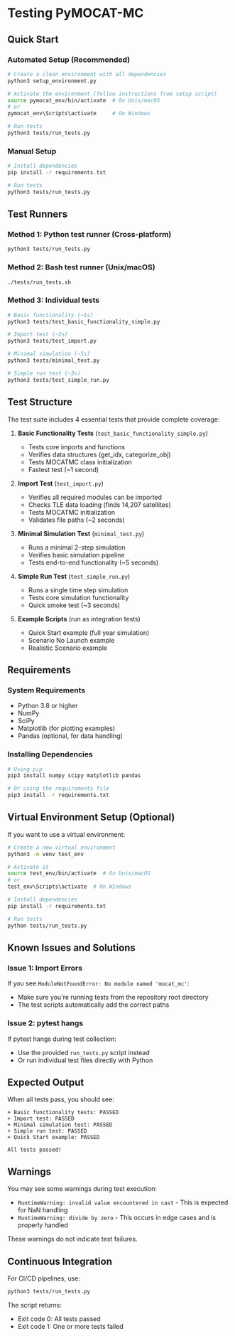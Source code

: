 # Testing PyMOCAT-MC

## Quick Start

### Automated Setup (Recommended)
```bash
# Create a clean environment with all dependencies
python3 setup_environment.py

# Activate the environment (follow instructions from setup script)
source pymocat_env/bin/activate  # On Unix/macOS
# or
pymocat_env\Scripts\activate     # On Windows

# Run tests
python3 tests/run_tests.py
```

### Manual Setup
```bash
# Install dependencies
pip install -r requirements.txt

# Run tests
python3 tests/run_tests.py
```

## Test Runners

### Method 1: Python test runner (Cross-platform)
```bash
python3 tests/run_tests.py
```

### Method 2: Bash test runner (Unix/macOS)
```bash
./tests/run_tests.sh
```

### Method 3: Individual tests
```bash
# Basic functionality (~1s)
python3 tests/test_basic_functionality_simple.py

# Import test (~2s)
python3 tests/test_import.py

# Minimal simulation (~5s)
python3 tests/minimal_test.py

# Simple run test (~3s)
python3 tests/test_simple_run.py
```

## Test Structure

The test suite includes 4 essential tests that provide complete coverage:

1. **Basic Functionality Tests** (`test_basic_functionality_simple.py`)
   - Tests core imports and functions
   - Verifies data structures (get_idx, categorize_obj)
   - Tests MOCATMC class initialization
   - Fastest test (~1 second)

2. **Import Test** (`test_import.py`)
   - Verifies all required modules can be imported
   - Checks TLE data loading (finds 14,207 satellites)
   - Tests MOCATMC initialization
   - Validates file paths (~2 seconds)

3. **Minimal Simulation Test** (`minimal_test.py`)
   - Runs a minimal 2-step simulation
   - Verifies basic simulation pipeline
   - Tests end-to-end functionality (~5 seconds)

4. **Simple Run Test** (`test_simple_run.py`)
   - Runs a single time step simulation
   - Tests core simulation functionality
   - Quick smoke test (~3 seconds)

5. **Example Scripts** (run as integration tests)
   - Quick Start example (full year simulation)
   - Scenario No Launch example
   - Realistic Scenario example

## Requirements

### System Requirements
- Python 3.8 or higher
- NumPy
- SciPy
- Matplotlib (for plotting examples)
- Pandas (optional, for data handling)

### Installing Dependencies

```bash
# Using pip
pip3 install numpy scipy matplotlib pandas

# Or using the requirements file
pip3 install -r requirements.txt
```

## Virtual Environment Setup (Optional)

If you want to use a virtual environment:

```bash
# Create a new virtual environment
python3 -m venv test_env

# Activate it
source test_env/bin/activate  # On Unix/macOS
# or
test_env\Scripts\activate  # On Windows

# Install dependencies
pip install -r requirements.txt

# Run tests
python tests/run_tests.py
```

## Known Issues and Solutions

### Issue 1: Import Errors
If you see `ModuleNotFoundError: No module named 'mocat_mc'`:
- Make sure you're running tests from the repository root directory
- The test scripts automatically add the correct paths

### Issue 2: pytest hangs
If pytest hangs during test collection:
- Use the provided `run_tests.py` script instead
- Or run individual test files directly with Python

## Expected Output

When all tests pass, you should see:
```
+ Basic functionality tests: PASSED
+ Import test: PASSED
+ Minimal simulation test: PASSED
+ Simple run test: PASSED
+ Quick Start example: PASSED

All tests passed!
```

## Warnings

You may see some warnings during test execution:
- `RuntimeWarning: invalid value encountered in cast` - This is expected for NaN handling
- `RuntimeWarning: divide by zero` - This occurs in edge cases and is properly handled

These warnings do not indicate test failures.

## Continuous Integration

For CI/CD pipelines, use:
```bash
python3 tests/run_tests.py
```

The script returns:
- Exit code 0: All tests passed
- Exit code 1: One or more tests failed
